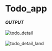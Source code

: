 # Todo_app
***OUTPUT***
</br>
</br>
![todo_detail](https://user-images.githubusercontent.com/47654151/111654147-98e6c380-8830-11eb-9bbf-6f11b4a8bbcc.gif)
</br>
</br>
![todo_detail_land](https://user-images.githubusercontent.com/47654151/111654156-9b491d80-8830-11eb-870c-3895dd767e55.gif)
